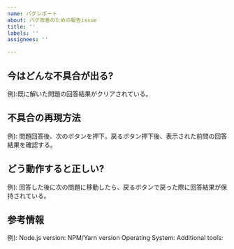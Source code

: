 ```yaml
---
name: バグレポート
about: バグ改善のための報告issue
title: ''
labels: ''
assignees: ''

---
```


## 今はどんな不具合が出る?
例):既に解いた問題の回答結果がクリアされている。

## 不具合の再現方法
例): 問題回答後、次のボタンを押下。戻るボタン押下後、表示された前問の回答結果を確認する。

## どう動作すると正しい?
例): 回答した後に次の問題に移動したら、戻るボタンで戻った際に回答結果が保持されている。

## 参考情報
例):
Node.js version: 
NPM/Yarn version
Operating System: 
Additional tools:
